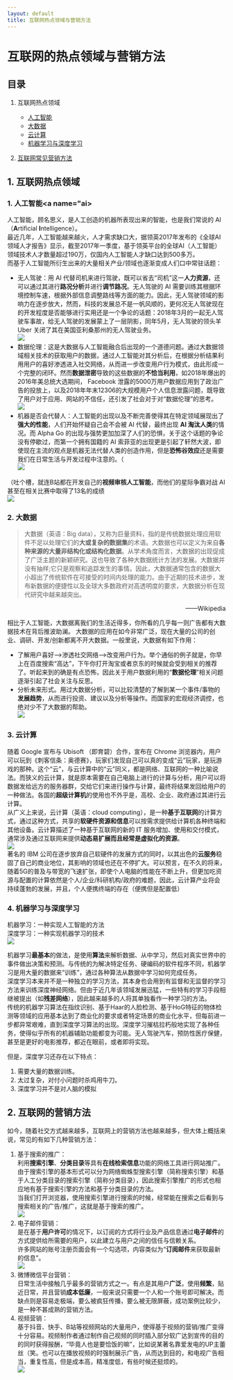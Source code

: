 ```yaml
---
layout: default
title: 互联网热点领域与营销方法
---
```


# 互联网的热点领域与营销方法

## 目录

1. 互联网热点领域  
    * <a href="#ai">人工智能</a>
    * <a href="#bd">大数据</a>
    * <a href="#cc">云计算</a>
    * <a href="#ml">机器学习与深度学习</a>

2. <a href="#sell">互联网常见营销方法</a>

## 1. 互联网热点领域

### 1. 人工智能<a name="ai></a>

人工智能，顾名思义，是人工创造的机器所表现出来的智能，也是我们常说的 AI（**A**rtificial **I**ntelligence）。  
最近几年，人工智能越来越火，人才需求缺口大，据领英2017年发布的《全球AI领域人才报告》显示，截至2017年一季度，基于领英平台的全球AI（人工智能）领域技术人才数量超过190万，仅国内人工智能人才缺口达到500多万。  
而基于人工智能所衍生出来的大量相关产业/领域也逐渐变成人们口中常驻话题：  
* 无人驾驶：用 AI 代替司机来进行驾驶，既可以省去“司机”这一**人力资源**，还可以通过其进行**路况分析**并进行**调节路况**。无人驾驶的 AI 需要训练其根据环境控制车速，根据外部信息调整路线等方面的能力。因此，无人驾驶领域的影响力在逐步放大，然而，科技的发展总不是一帆风顺的，更何况无人驾驶现在的开发程度是否能够进行实用还是一个争论的话题：2018年3月的一起无人驾驶车事故，给无人驾驶的发展蒙上了一层阴影，同年5月，无人驾驶的领头羊 Uber 关闭了其在美国亚利桑那州的无人驾驶业务。  
![](http://n.sinaimg.cn/translate/606/w600h806/20180321/_HeX-fyskeue3990418.jpg)  
* 数据伦理：这是大数据与人工智能融合后出现的一个道德问题。通过大数据领域相关技术的获取用户的数据，通过人工智能对其分析后，在根据分析结果利用用户的喜好渗透进入社交网络，从而进一步改变用户行为模式，由此形成一个完整的闭环。然而**数据泄密**导致的这些数据的**不恰当利用**，如2018年爆出的2016年美总统大选期间， Facebook 泄露的5000万用户数据应用到了政治广告的投放上，以及2018年年末12306的大规模用户个人信息泄露问题，既导致了用户对于应用、网站的不信任，还引发了社会对于对“数据伦理”的思考。  
![](http://image.3001.net/images/20141226/14195508766170.png!small)  
* 机器是否会代替人：人工智能的出现以及不断完善使得其在特定领域展现出了**强大的性能**，人们开始怀疑自己会不会被 AI 代替，最终出现 **AI 淘汰人类**的情况。而 Alpha Go 的出现与强势更加加深了人们的恐惧，关于这个话题的争论没有停歇过，而第一个拥有国籍的 AI 索菲亚的出现更是引起了轩然大波，即使现在主流的观点是机器无法代替人类的创造作用，但是**恐怖谷效应**还是需要我们在日常生活与开发过程中注意的。（  
![](https://s3.ifanr.com/wp-content/uploads/2018/02/sofia.jpg)

（吐个槽，就连B站都在开发自己的**视频审核人工智能**，而他们的星际争霸对战 AI 甚至在相关比赛中取得了13名的成绩  
![](../images/lab17/bscAI.png)

### 2. 大数据<a name="bd"></a>

> 大数据（英语：Big data），又称为巨量资料，指的是传统数据处理应用软件不足以处理它们的**大或复杂的数据集**的术语。大数据也可以定义为来自**各种来源的大量非结构化或结构化数据**。从学术角度而言，大数据的出现促成了广泛主题的新颖研究。这也导致了各种大数据统计方法的发展。大数据并没有抽样;它只是观察和追踪发生的事情。因此，大数据通常包含的数据大小超出了传统软件在可接受的时间内处理的能力。由于近期的技术进步，发布新数据的便捷性以及全球大多数政府对高透明度的要求，大数据分析在现代研究中越来越突出。  
<p style="text-align: right">——Wikipedia</p>

相比于人工智能，大数据离我们的生活近得多，你所看的几乎每一则广告都有大数据技术在背后推波助澜。  大数据的应用在如今非常广泛，现在大量的公司的创业、调研、开发/创新都离不开大数据。一般里说，大数据有如下作用：  
* 了解用户喜好-->渗透社交网络-->改变用户行为。举个通俗的例子就是，你早上在百度搜索“高达”，下午你打开淘宝或者京东的时候就会受到相关的推荐了。听起来到的确是有点恐怖，因此关于用户数据利用的“**数据伦理**”相关问题逐渐引起了社会关注与反思。  
* 分析未来形式。用过大数据分析，可以比较清楚的了解到某一个事件/事物的**发展趋势**，从而进行投资、建议以及分析等操作。而国家的宏观经济调控，也绝对少不了大数据的帮助。  
![](http://upload.idcquan.com/2016/0224/1456291474803.jpg)

### 3. 云计算<a name="cc"></a>

随着 Google 宣布与 Ubisoft （即育碧）合作，宣布在 Chrome 浏览器内，用户可以玩到《刺客信条：奥德赛》，玩家们发现自己可以真的变成“云”玩家，是玩游戏的那种。这个“云”，与云计算中的“云”同义，都是网络、互联网的一种比喻说法。而狭义的云计算，就是原本需要在自己电脑上进行的计算与分析，用户可以将数据发给远方的服务器群，交给它们来进行操作与计算，最终将结果发回给用户的一种做法。各国的**超级计算机**的使用也不外乎是，高校、企业、政府通过其进行云计算。  
从广义上来说，云计算（英语：cloud computing），是一种**基于互联网**的计算方式，通过这种方式，共享的**软硬件资源和信息**可以按需求提供给计算机各种终端和其他设备。云计算描述了一种基于互联网的新的 IT 服务增加、使用和交付模式，通常涉及通过互联网来提供**动态易扩展而且经常是虚拟化的资源**。  
![](https://upload.wikimedia.org/wikipedia/commons/thumb/b/b5/Cloud_computing.svg/600px-Cloud_computing.svg.png)  
著名的 IBM 公司在逐步放弃自己软硬件的发展方式的同时，以其出色的**云服务**稳固了自己的商业地位，其影响的领域也还在不停扩大。可以预言，在不久的将来，随着5G的普及与带宽的飞速扩张，即使个人电脑的性能在不断上升，但更加吃资源与配置的计算依然是个人/企业/科研机构/政府的难题，因此，云计算产业将会持续蓬勃的发展，并且，个人便携终端的存在（便携但是配置低）

### 4. 机器学习与深度学习<a name="ml"></a>

机器学习：一种实现人工智能的方法  
深度学习：一种实现机器学习的技术  
![](../images/lab17/AIlearn.jpg)

机器学习**最基本**的做法，是使用**算法**来解析数据、从中学习，然后对真实世界中的事件做出决策和预测。与传统的为解决特定任务、硬编码的软件程序不同，机器学习是用大量的数据来“训练”，通过各种算法从数据中学习如何完成任务。  
深度学习本来并不是一种独立的学习方法，其本身也会用到有监督和无监督的学习方法来训练深度神经网络。但由于近几年该领域发展迅猛，一些特有的学习手段相继被提出（如**残差网络**），因此越来越多的人将其单独看作一种学习的方法。  
传统的机器学习算法在指纹识别、基于Haar的人脸检测、基于HoG特征的物体检测等领域的应用基本达到了商业化的要求或者特定场景的商业化水平，但每前进一步都异常艰难，直到深度学习算法的出现。深度学习摧枯拉朽般地实现了各种任务，使得似乎所有的机器辅助功能都变为可能。无人驾驶汽车，预防性医疗保健，甚至是更好的电影推荐，都近在眼前，或者即将实现。

但是，深度学习还存在以下特点：
1. 需要大量的数据训练。
2. 太过复杂，对付小问题时杀鸡用牛刀。
3. 深度学习并不是对人脑的模拟

## 2. 互联网的营销方法<a name="sell"></a>

如今，随着社交方式越来越多，互联网上的营销方法也越来越多，但大体上概括来说，常见的有如下几种营销方法：

1. 基于搜索的推广：  
利用**搜索引擎**、**分类目录**等具有**在线检索信息**功能的网络工具进行网站推广。由于搜索引擎的基本形式可以分为网络蜘蛛型搜索引擎（简称搜索引擎）和基于人工分类目录的搜索引擎（简称分类目录），因此搜索引擎推广的形式也相应地有基于搜索引擎的方法和基于分类目录的方法。  
当我们打开浏览器，使用搜索引擎进行搜索的时候，经常能在搜索之后看到与搜索相关的广告/推广，这就是基于搜索的推广。  
![](../images/lab17/search.png)  
2. 电子邮件营销：  
是在基于**用户许可**的情况下，以订阅的方式将行业及产品信息通过**电子邮件**的方式提供给所需要的用户，以此建立与用户之间的信任与信赖关系。  
许多网站的账号注册页面会有一个勾选项，内容类似为“**订阅邮件**来获取最新的信息”。  
![](../images/lab17/email.png)  
3. 微博微信平台营销：  
日常生活中接触几乎最多的营销方式之一。有点是其用户**广泛**，使用**频繁**，贴近日常，并且营销**成本低廉**，一般来说只需要一个人和一个账号即可解决。而缺点则是容易走极端，要么被疯狂传播，要么被无限屏蔽，成功案例比较少，是一种不甚成熟的营销方法。  
4. 视频营销：  
基于抖音、快手、B站等视频网站的大量用户，使得基于视频的营销/推广变得十分容易。视频制作者通过制作自己视频的同时插入部分软广达到宣传的目的的同时获得报酬，“毕竟人也是要恰饭的嘛”，比如说某著名靠爱发电的UP主蕾丝（笑。也可以在播放视频的时强制展示广告，从而达到目的，和电视广告相当，重复性高，但是成本高，精准度低，有些时候还挺烦的。  
![](../images/lab17/vedioweb.jpg)
